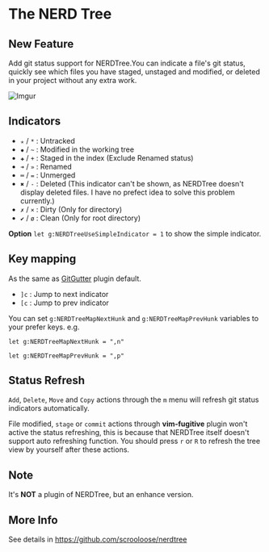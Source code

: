 The NERD Tree
=============

New Feature
----------

Add git status support for NERDTree.You can indicate a file's git status, quickly see which files you have staged, unstaged and modified, or deleted in your project without any extra work.

![Imgur](http://i.imgur.com/jSCwGjU.gif?1)

Indicators
----------

* `✭` / `*` : Untracked
* `✹` / `~` : Modified in the working tree
* `✚` / `+` : Staged in the index (Exclude Renamed status)
* `➜` / `»` : Renamed
* `═` / `=` : Unmerged
* `✖` / `-` : Deleted (This indicator can't be shown, as NERDTree doesn't display deleted files. I have no prefect idea to solve this problem currently.)
* `✗` / `×` : Dirty (Only for directory)
* `✔` / `ø` : Clean (Only for root directory)

**Option** `let g:NERDTreeUseSimpleIndicator = 1` to show the simple indicator.

Key mapping
-----------

As the same as [GitGutter](https://github.com/airblade/vim-gitgutter) plugin default.

* `]c` : Jump to next indicator
* `[c` : Jump to prev indicator

You can set `g:NERDTreeMapNextHunk` and `g:NERDTreeMapPrevHunk` variables to your prefer keys. e.g.

`let g:NERDTreeMapNextHunk = ",n"`

`let g:NERDTreeMapPrevHunk = ",p"`

Status Refresh
--------------

`Add`, `Delete`, `Move` and `Copy` actions through the `m` menu will refresh git status indicators automatically.

File modified, `stage` or `commit` actions through **vim-fugitive** plugin won't active the status refreshing, this is because that NERDTree itself doesn't support auto refreshing function. You should press `r` or `R` to refresh the tree view by yourself after these actions.

Note
----

It's **NOT** a plugin of NERDTree, but an enhance version.

More Info
---------

See details in https://github.com/scrooloose/nerdtree
